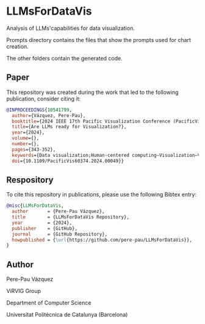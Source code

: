 # LLMsForDataVis
Analysis of LLMs'capabilities for data visualization.

Prompts directory contains the files that show the prompts used for chart creation.

The other folders contain the generated code.



## Paper 

This repository was created during the work that led to the following publication, consider citing it:
```bibtex
@INPROCEEDINGS{10541799,
  author={Vázquez, Pere-Pau},
  booktitle={2024 IEEE 17th Pacific Visualization Conference (PacificVis)}, 
  title={Are LLMs ready for Visualization?}, 
  year={2024},
  volume={},
  number={},
  pages={343-352},
  keywords={Data visualization;Human-centered computing—Visualization—Visualization techniques;Human-centered computing—Visualization—Empirical studies in visualization},
  doi={10.1109/PacificVis60374.2024.00049}}
```
## Respository
To cite this repository in publications, please use the following Bibtex entry:
```bibtex
@misc{LLMsForDataVis,
  author       = {Pere-Pau Vázquez},
  title        = {LLMsForDataVis Repository},
  year         = {2024},
  publisher    = {GitHub},
  journal      = {GitHub Repository},
  howpublished = {\url{https://github.com/pere-pau/LLMsForDataVis}},
}
```
## Author
Pere-Pau Vázquez

ViRVIG Group 

Department of Computer Science

Universitat Politècnica de Catalunya (Barcelona)



